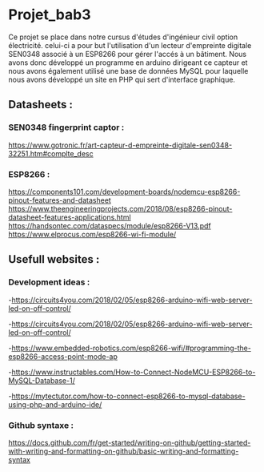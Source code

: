 # Projet_bab3
Ce projet se place dans notre cursus d'études d'ingénieur civil option électricité.
celui-ci a pour but l'utilisation d'un lecteur d'empreinte digitale SEN0348 associé à un ESP8266 pour gérer l'accés à un bâtiment. Nous avons donc développé un programme en arduino dirigeant ce capteur et nous avons également utilisé une base de données MySQL pour laquelle nous avons développé un site en PHP qui sert d'interface graphique.

## Datasheets :
### SEN0348 fingerprint captor :
https://www.gotronic.fr/art-capteur-d-empreinte-digitale-sen0348-32251.htm#complte_desc
### ESP8266 :
https://components101.com/development-boards/nodemcu-esp8266-pinout-features-and-datasheet
https://www.theengineeringprojects.com/2018/08/esp8266-pinout-datasheet-features-applications.html
https://handsontec.com/dataspecs/module/esp8266-V13.pdf
https://www.elprocus.com/esp8266-wi-fi-module/

## Usefull websites :
### Development ideas : 
-https://circuits4you.com/2018/02/05/esp8266-arduino-wifi-web-server-led-on-off-control/

-https://circuits4you.com/2018/02/05/esp8266-arduino-wifi-web-server-led-on-off-control/

-https://www.embedded-robotics.com/esp8266-wifi/#programming-the-esp8266-access-point-mode-ap

-https://www.instructables.com/How-to-Connect-NodeMCU-ESP8266-to-MySQL-Database-1/

-https://mytectutor.com/how-to-connect-esp8266-to-mysql-database-using-php-and-arduino-ide/

### Github syntaxe : 
https://docs.github.com/fr/get-started/writing-on-github/getting-started-with-writing-and-formatting-on-github/basic-writing-and-formatting-syntax
